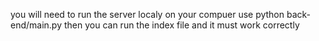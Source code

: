 you will need to run the server localy on your compuer
use python back-end/main.py
then you can run the index file and it must work correctly
